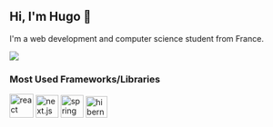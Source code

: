 <h2>Hi, I'm Hugo 👋</h1>
<p>I'm a web development and computer science student from France.</p>

<div>
  <img src = "https://github-readme-stats.vercel.app/api/top-langs/?username=hugo-delattre&layout=compact"> 
  <br />
  <h3>Most Used Frameworks/Libraries</h3> 
  <img src="https://www.vectorlogo.zone/logos/reactjs/reactjs-icon.svg" alt="react" width="42" height="42"/>
  <img src="https://seeklogo.com/images/N/next-js-icon-logo-EE302D5DBD-seeklogo.com.png" alt="next.js" width="40" height="40"/>
  <img src="https://www.vectorlogo.zone/logos/springio/springio-icon.svg" alt="spring" width="40" height="40"/>
  <img src="https://cdn.icon-icons.com/icons2/2699/PNG/512/hibernate_logo_icon_171004.png" alt="hibernate" width="38" height="38"/>

  <!-- <h3>Other technologies that I use</h3> -->
  <!-- <img src="https://www.vectorlogo.zone/logos/git-scm/git-scm-icon.svg" alt="GIT" width="40" height="40"/>  -->
  <!-- <img src="https://www.vectorlogo.zone/logos/nodejs/nodejs-icon.svg" alt="Nodejs" width="40" height="40"/> -->
  <!-- <img src="https://www.vectorlogo.zone/logos/mysql/mysql-icon.svg" alt="mysql" width="45" height="55"/> -->
  <!-- <img src="https://www.vectorlogo.zone/logos/mongodb/mongodb-icon.svg" alt="mongodb" width="45" height="55"/> -->
   <br />
</div>

